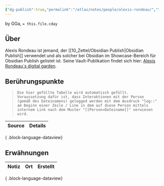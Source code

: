 ```yaml
---
{"dg-publish":true,"permalink":"/atlas/notes/people/alexis-rondeau/","tags":["class/people"],"noteIcon":""}
---
```


by GGa, `= this.file.cday` 
 
## Über
Alexis Rondeau ist jemand, der [[10_Zettel/Obsidian Publish\|Obsidian Publish]] verwendet und als solcher bei Obsidian im Showcase-Bereich für Obsidian Publish gelistet ist.
Seine Vault-Publikation findet sich hier: [Alexis Rondeau´s digital garden](https://publish.obsidian.md/alexisrondeau/Welcome+to+my+digital+garden).


## Berührungspunkte
> `Die hier gefüllte Tabelle wird automatisch gefüllt. Voraussetzung dafür ist, dass Interaktionen mit der Person (gemäß des Dateinamens) gelogged werden mit dem Ausdruck "log::" am Beginn einer Zeile / Line in dem auf diese Person mittels internem Link nach dem Muster "[[Person=Dateiname]]" verwiesen wird.`

| Source | Details |
| ------ | ------- |

{ .block-language-dataview}

## Erwähnungen
| Notiz | Ort | Erstellt |
| ----- | --- | -------- |

{ .block-language-dataview}
 